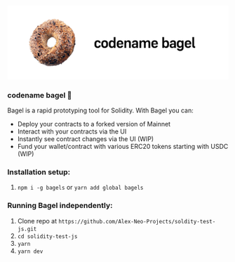 ![codename bagel](./assets/banner.png)

### codename bagel 🥯

Bagel is a rapid prototyping tool for Solidity. With Bagel you can: 
- Deploy your contracts to a forked version of Mainnet
- Interact with your contracts via the UI 
- Instantly see contract changes via the UI (WIP)
- Fund your wallet/contract with various ERC20 tokens starting with USDC (WIP)

### Installation setup:
1) `npm i -g bagels` or `yarn add global bagels`

### Running Bagel independently: 
1) Clone repo at `https://github.com/Alex-Neo-Projects/soldity-test-js.git`
2) `cd solidity-test-js`
3) `yarn`
4) `yarn dev`
